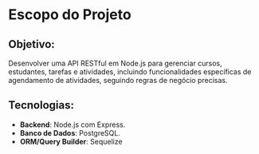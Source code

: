 # Escopo do Projeto

## Objetivo:
Desenvolver uma API RESTful em Node.js para gerenciar cursos, estudantes, tarefas e atividades, incluindo funcionalidades específicas de agendamento de atividades, seguindo regras de negócio precisas.

## Tecnologias:
- **Backend**: Node.js com Express.
- **Banco de Dados**: PostgreSQL.
- **ORM/Query Builder**: Sequelize



